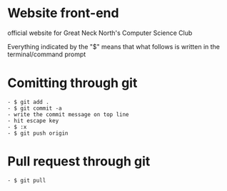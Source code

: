 # Website front-end

official website for Great Neck North's Computer Science Club

Everything indicated by the "$" means that what follows is written in the terminal/command prompt

# Comitting through git

    - $ git add .
    - $ git commit -a
    - write the commit message on top line
    - hit escape key
    - $ :x
    - $ git push origin

# Pull request through git

    - $ git pull
